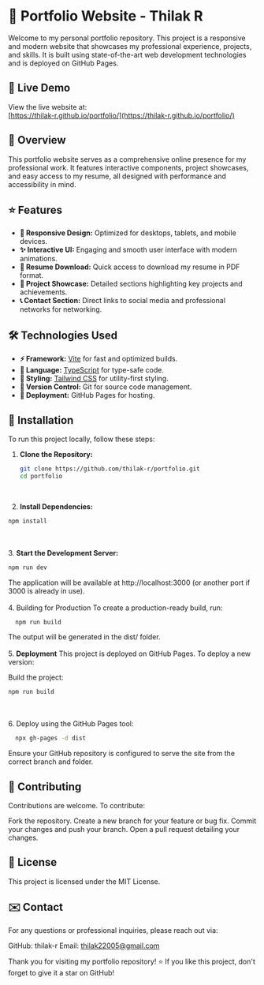 # 🎨 Portfolio Website - Thilak R

Welcome to my personal portfolio repository. This project is a responsive and modern website that showcases my professional experience, projects, and skills. It is built using state-of-the-art web development technologies and is deployed on GitHub Pages.

## 🚀 Live Demo

View the live website at:  
[https://thilak-r.github.io/portfolio/](https://thilak-r.github.io/portfolio/)

## 📝 Overview

This portfolio website serves as a comprehensive online presence for my professional work. It features interactive components, project showcases, and easy access to my resume, all designed with performance and accessibility in mind.

## ⭐ Features

- **📱 Responsive Design:** Optimized for desktops, tablets, and mobile devices.
- **✨ Interactive UI:** Engaging and smooth user interface with modern animations.
- **📄 Resume Download:** Quick access to download my resume in PDF format.
- **💼 Project Showcase:** Detailed sections highlighting key projects and achievements.
- **📞 Contact Section:** Direct links to social media and professional networks for networking.

## 🛠 Technologies Used

- **⚡ Framework:** [Vite](https://vitejs.dev/) for fast and optimized builds.
- **📝 Language:** [TypeScript](https://www.typescriptlang.org/) for type-safe code.
- **🎨 Styling:** [Tailwind CSS](https://tailwindcss.com/) for utility-first styling.
- **🔧 Version Control:** Git for source code management.
- **🚀 Deployment:** GitHub Pages for hosting.

## 🔧 Installation

To run this project locally, follow these steps:

1. **Clone the Repository:**

   ```bash
   git clone https://github.com/thilak-r/portfolio.git
   cd portfolio

<br>

2. **Install Dependencies:**

  ```bash
  npm install
  ```
<br><br>
3. **Start the Development Server:**

  ```bash
  npm run dev
  ```

The application will be available at http://localhost:3000 (or another port if 3000 is already in use).
<br>
<br>
4. Building for Production
To create a production-ready build, run:

  ```bash
    npm run build
  ```

The output will be generated in the dist/ folder.
<br>
<br>
5. **Deployment**
This project is deployed on GitHub Pages. To deploy a new version:

Build the project:

  ```bash
  npm run build
  ```
<br>
<br>
6. Deploy using the GitHub Pages tool:

  ```bash
    npx gh-pages -d dist
  ```
Ensure your GitHub repository is configured to serve the site from the correct branch and folder.


## 🤝 Contributing
Contributions are welcome. To contribute:

Fork the repository.
Create a new branch for your feature or bug fix.
Commit your changes and push your branch.
Open a pull request detailing your changes.

## 📜 License
This project is licensed under the MIT License.

## ✉️ Contact
 For any questions or professional inquiries, please reach out via:

GitHub: thilak-r
Email: thilak22005@gmail.com

Thank you for visiting my portfolio repository!
⭐ If you like this project, don't forget to give it a star on GitHub!  

